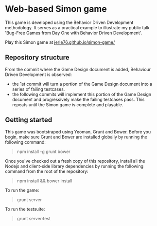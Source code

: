 Web-based Simon game
====================

This game is developed using the Behavior Driven Development methodology. It serves as a practical example to illustrate my public talk 'Bug-Free Games from Day One with Behavior Driven Development'.

Play this Simon game at [jerle76.github.io/simon-game/](http://jerle76.github.io/simon-game/)

Repository structure
--------------------

From the commit where the Game Design document is added, Behaviour Driven Development is observed:
- the 1st commit will turn a portion of the Game Design document into a series of failing testcases.
- the following commits will implement this portion of the Game Design document and progressively make the failing testcases pass.
This repeats until the Simon game is complete and playable.


Getting started
---------------

This game was bootstraped using Yeoman, Grunt and Bower. Before you begin, make sure Grunt and Bower are installed globally by running the following command:

> npm install -g grunt bower

Once you've checked out a fresh copy of this repository, install all the Nodejs and client-side library dependencies by running the following command from the root of the repository:

> npm install && bower install

To run the game:

> grunt server

To run the testsuite:

> grunt server:test
